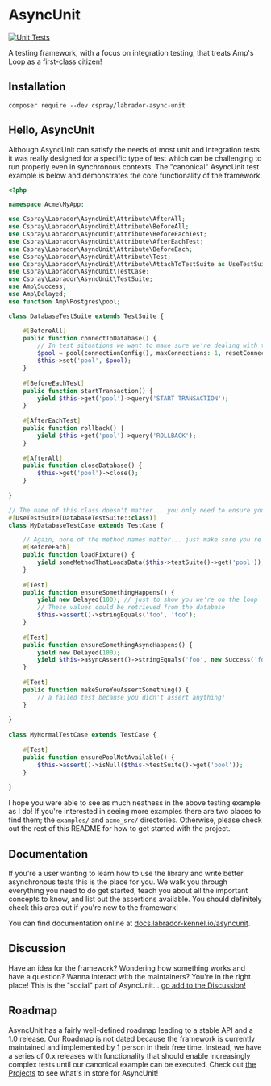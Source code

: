 # AsyncUnit

[![Unit Tests](https://github.com/labrador-kennel/async-testing/actions/workflows/php.yml/badge.svg)](https://github.com/labrador-kennel/async-testing/actions/workflows/php.yml)

A testing framework, with a focus on integration testing, that treats Amp's Loop as a first-class citizen!

## Installation

```
composer require --dev cspray/labrador-async-unit
```

## Hello, AsyncUnit

Although AsyncUnit can satisfy the needs of most unit and integration tests it was really designed for a specific type of 
test which can be challenging to run properly even in synchronous contexts. The "canonical" AsyncUnit test example 
is below and demonstrates the core functionality of the framework.

```php
<?php

namespace Acme\MyApp;

use Cspray\Labrador\AsyncUnit\Attribute\AfterAll;
use Cspray\Labrador\AsyncUnit\Attribute\BeforeAll;
use Cspray\Labrador\AsyncUnit\Attribute\BeforeEachTest;
use Cspray\Labrador\AsyncUnit\Attribute\AfterEachTest;
use Cspray\Labrador\AsyncUnit\Attribute\BeforeEach;
use Cspray\Labrador\AsyncUnit\Attribute\Test;
use Cspray\Labrador\AsyncUnit\Attribute\AttachToTestSuite as UseTestSuite;
use Cspray\Labrador\AsyncUnit\TestCase;
use Cspray\Labrador\AsyncUnit\TestSuite;
use Amp\Success;
use Amp\Delayed;
use function Amp\Postgres\pool;

class DatabaseTestSuite extends TestSuite {

    #[BeforeAll]
    public function connectToDatabase() {
        // In test situations we want to make sure we're dealing with the same connection so we can properly clean up data
        $pool = pool(connectionConfig(), maxConnections: 1, resetConnections: false);
        $this->set('pool', $pool);
    }
    
    #[BeforeEachTest]
    public function startTransaction() {
        yield $this->get('pool')->query('START TRANSACTION');
    }
    
    #[AfterEachTest]
    public function rollback() {
        yield $this->get('pool')->query('ROLLBACK');
    }
    
    #[AfterAll]
    public function closeDatabase() {
        $this->get('pool')->close();
    }
    
}

// The name of this class doesn't matter... you only need to ensure you extend TestCase
#[UseTestSuite(DatabaseTestSuite::class)]
class MyDatabaseTestCase extends TestCase {

    // Again, none of the method names matter... just make sure you're annotating with the correct Attribute
    #[BeforeEach]
    public function loadFixture() {
        yield someMethodThatLoadsData($this->testSuite()->get('pool'));
    }
    
    #[Test]
    public function ensureSomethingHappens() {
        yield new Delayed(100); // just to show you we're on the loop
        // These values could be retrieved from the database
        $this->assert()->stringEquals('foo', 'foo');
    }
    
    #[Test]
    public function ensureSomethingAsyncHappens() {
        yield new Delayed(100);
        yield $this->asyncAssert()->stringEquals('foo', new Success('foo'));
    }
    
    #[Test]
    public function makeSureYouAssertSomething() {
        // a failed test because you didn't assert anything!
    }
    
}
    
class MyNormalTestCase extends TestCase {
    
    #[Test]
    public function ensurePoolNotAvailable() {
        $this->assert()->isNull($this->testSuite()->get('pool'));
    }
    
}
```

I hope you were able to see as much neatness in the above testing example as I do! If you're interested in seeing more 
examples there are two places to find them; the `examples/` and `acme_src/` directories. Otherwise, please check out the 
rest of this README for how to get started with the project.

## Documentation

If you're a user wanting to learn how to use the library and write better asynchronous tests this is the place for you. 
We walk you through everything you need to do get started, teach you about all the important concepts to know, and 
list out the assertions available. You should definitely check this area out if you're new to the framework!

You can find documentation online at [docs.labrador-kennel.io/asyncunit](https://docs.labrador-kennel.io/asyncunit).

## Discussion

Have an idea for the framework? Wondering how something works and have a question? Wanna interact with the maintainers? 
You're in the right place! This is the "social" part of AsyncUnit... [go add to the Discussion!](https://github.com/labrador-kennel/async-unit/discussions)

## Roadmap

AsyncUnit has a fairly well-defined roadmap leading to a stable API and a 1.0 release. Our Roadmap is not dated because 
the framework is currently maintained and implemented by 1 person in their free time. Instead, we have a series of 0.x 
releases with functionality that should enable increasingly complex tests until our canonical example can be executed.
Check out [the Projects](https://github.com/labrador-kennel/async-unit/projects) to see what's in store for AsyncUnit!